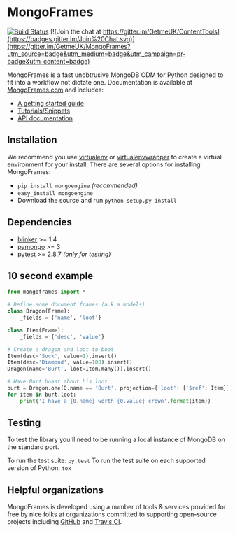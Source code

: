 # MongoFrames

[![Build Status](https://travis-ci.org/GetmeUK/MongoFrames.svg?branch=master)](https://travis-ci.org/GetmeUK/MongoFrames)
[![Join the chat at https://gitter.im/GetmeUK/ContentTools](https://badges.gitter.im/Join%20Chat.svg)](https://gitter.im/GetmeUK/MongoFrames?utm_source=badge&utm_medium=badge&utm_campaign=pr-badge&utm_content=badge)

MongoFrames is a fast unobtrusive MongoDB ODM for Python designed to fit into a workflow not dictate one. Documentation is available at [MongoFrames.com](http://mongoframes.com) and includes:

- [A getting started guide](http://mongoframes.com/getting-started)
- [Tutorials/Snippets](http://mongoframes.com/snippets)
- [API documentation](http://mongoframes.com/api)

## Installation

We recommend you use [virtualenv](https://virtualenv.pypa.io) or [virtualenvwrapper](https://virtualenvwrapper.readthedocs.io) to create a virtual environment for your install. There are several options for installing MongoFrames:

- `pip install mongoengine` *(recommended)*
- `easy_install mongoengine`
- Download the source and run `python setup.py install`

## Dependencies

- [blinker](https://pythonhosted.org/blinker/) >= 1.4
- [pymongo](https://api.mongodb.com) >= 3
- [pytest](http://pytest.org/) >= 2.8.7 *(only for testing)*

## 10 second example

```Python
from mongoframes import *

# Define some document frames (a.k.a models)
class Dragon(Frame):
    _fields = {'name', 'loot'}

class Item(Frame):
    _fields = {'desc', 'value'}

# Create a dragon and loot to boot
Item(desc='Sock', value=1).insert()
Item(desc='Diamond', value=100).insert()
Dragon(name='Burt', loot=Item.many()).insert()

# Have Burt boast about his loot
burt = Dragon.one(Q.name == 'Burt', projection={'loot': {'$ref': Item}})
for item in burt.loot:
    print('I have a {0.name} worth {0.value} crown'.format(item))
```

## Testing

To test the library you'll need to be running a local instance of MongoDB on the standard port.

To run the test suite: `py.test`
To run the test suite on each supported version of Python: `tox`

## Helpful organizations
MongoFrames is developed using a number of tools & services provided for free by nice folks at organizations committed to supporting open-source projects including [GitHub](https://github.com) and [Travis CI](https://travis-ci.org).
